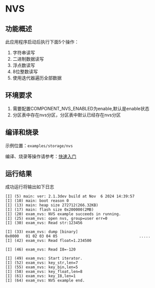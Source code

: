# NVS

## 功能概述

此应用程序启动后执行下面5个操作：

1. 字符串读写
2. 二进制数据读写
3. 浮点数读写
4. 8位整数读写
5. 使用迭代器遍历全部数据

## 环境要求

1. 需要配置COMPONENT_NVS_ENABLED为enable,默认是enable状态
2. 分区表中存在nvs分区，分区表中默认已经存在nvs分区


## 编译和烧录

示例位置：`examples/storage/nvs`

编译、烧录等操作请参考：[快速入门](https://doc.winnermicro.net/w800/zh_CN/2.2-beta.2/get_started/index.html)

## 运行结果

成功运行将输出如下日志

```
[I] (5) main: ver: 2.1.3dev build at Nov  6 2024 14:39:57
[I] (10) main: boot reason 0
[I] (13) main: heap size 272712(266.32KB)
[I] (17) main: flash size 0x200000(2MB)
[I] (20) exam_nvs: NVS example succeeds in running.
[I] (25) exam_nvs: open nvs, group=user err=0
[I] (30) exam_nvs: Read str:123456

[I] (33) exam_nvs: dump [binary]
0x0000   01 02 03 04 05                                    .....
[I] (42) exam_nvs: Read float=1.234500

[I] (46) exam_nvs: Read I8=-120

[I] (49) exam_nvs: Start iterator.
[I] (52) exam_nvs: key_str,len=7
[I] (55) exam_nvs: key_bin,len=5
[I] (58) exam_nvs: key_float,len=8
[I] (61) exam_nvs: key_I8,len=1
[I] (64) exam_nvs: NVS example end.

```
